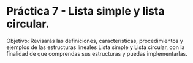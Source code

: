 # Práctica 7 - Lista simple y lista circular.

Objetivo:
Revisarás las definiciones, características, procedimientos y ejemplos de las estructuras lineales Lista  simple y Lista circular, con la finalidad de que comprendas sus estructuras y puedas implementarlas.